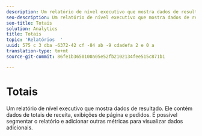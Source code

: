 ```yaml
---
description: Um relatório de nível executivo que mostra dados de resultado. Ele contém dados de totais de receita, exibições de página e pedidos. É possível segmentar o relatório e adicionar outras métricas para visualizar dados adicionais.
seo-description: Um relatório de nível executivo que mostra dados de resultado. Ele contém dados de totais de receita, exibições de página e pedidos. É possível segmentar o relatório e adicionar outras métricas para visualizar dados adicionais.
seo-title: Totais
solution: Analytics
title: Totais
topic: 'Relatórios  '
uuid: 575 c 3 dba -6372-42 cf -84 ab -9 cdadefa 2 e 0 a
translation-type: tm+mt
source-git-commit: 86fe1b3650100a05e52fb2102134fee515c871b1

---
```



# Totais

Um relatório de nível executivo que mostra dados de resultado. Ele contém dados de totais de receita, exibições de página e pedidos. É possível segmentar o relatório e adicionar outras métricas para visualizar dados adicionais.

